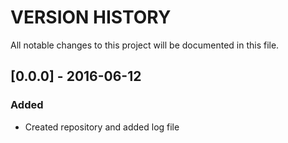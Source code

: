 # VERSION HISTORY
All notable changes to this project will be documented in this file.

## [0.0.0] - 2016-06-12
### Added
* Created repository and added log file
